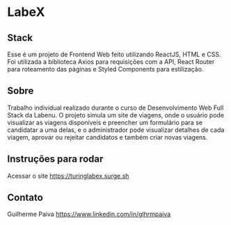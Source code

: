# **LabeX**

## Stack
Esse é um projeto de Frontend Web feito utilizando ReactJS, HTML e CSS. Foi utilizada a biblioteca Axios para requisições com a API, React Router para roteamento das páginas e  Styled Components para estilização.

## Sobre
Trabalho individual realizado durante o curso de Desenvolvimento Web Full Stack da Labenu. O projeto simula um site de viagens, onde o usuário pode visualizar as viagens disponíveis e preencher um formulário para se candidatar a uma delas, e o administrador pode visualizar detalhes de cada viagem, aprovar ou rejeitar candidatos e também criar novas viagens.

## Instruções para rodar
Acessar o site https://turinglabex.surge.sh

## Contato
Guilherme Paiva
https://www.linkedin.com/in/glhrmpaiva
